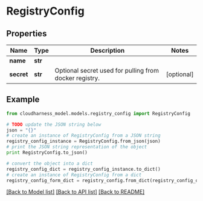 # RegistryConfig



## Properties

Name | Type | Description | Notes
------------ | ------------- | ------------- | -------------
**name** | **str** |  | 
**secret** | **str** | Optional secret used for pulling from docker registry. | [optional] 

## Example

```python
from cloudharness_model.models.registry_config import RegistryConfig

# TODO update the JSON string below
json = "{}"
# create an instance of RegistryConfig from a JSON string
registry_config_instance = RegistryConfig.from_json(json)
# print the JSON string representation of the object
print RegistryConfig.to_json()

# convert the object into a dict
registry_config_dict = registry_config_instance.to_dict()
# create an instance of RegistryConfig from a dict
registry_config_form_dict = registry_config.from_dict(registry_config_dict)
```
[[Back to Model list]](../README.md#documentation-for-models) [[Back to API list]](../README.md#documentation-for-api-endpoints) [[Back to README]](../README.md)


